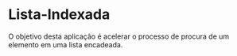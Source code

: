 # Lista-Indexada
O objetivo desta aplicação é acelerar o processo de procura de um elemento em uma lista encadeada.
